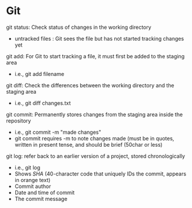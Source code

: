 # Git

git status: Check status of changes in the working directory
-  untracked files : Git sees the file but has not started tracking changes yet

git add: For Git to start tracking a file, it must first be added to the staging area
-  i.e., git add filename

git diff: Check the differences between the working directory and the staging area
-  i.e., git diff changes.txt

git commit: Permanently stores changes from the staging area inside the repository
-  i.e., git commit -m "made changes"
  -  git commit requires -m to note changes made (must be in quotes, written in present tense, and should be brief (50char or less)

git log: refer back to an earlier version of a project, stored chronologically
-  i.e., git log
  -  Shows *SHA* (40-character code that uniquely IDs the commit, appears in orange text)
  -  Commit author
  -  Date and time of commit
  -  The commit message
